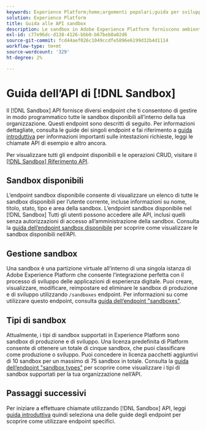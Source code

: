 ```yaml
---
keywords: Experience Platform;home;argomenti popolari;guida per sviluppatori sandbox
solution: Experience Platform
title: Guida alle API sandbox
description: Le sandbox in Adobe Experience Platform forniscono ambienti di sviluppo isolati che consentono di testare le funzioni, eseguire esperimenti e creare configurazioni personalizzate senza influire sull’ambiente di produzione.
exl-id: c77e96dc-d138-4126-bbb0-b67beb0a02d6
source-git-commit: fcd44aef026c1049ccdfe5896e6199d32b4d1114
workflow-type: tm+mt
source-wordcount: '329'
ht-degree: 2%

---
```


# Guida dell’API di [!DNL Sandbox]

Il [!DNL Sandbox] API fornisce diversi endpoint che ti consentono di gestire in modo programmatico tutte le sandbox disponibili all’interno della tua organizzazione. Questi endpoint sono descritti di seguito. Per informazioni dettagliate, consulta le guide dei singoli endpoint e fai riferimento a [guida introduttiva](./getting-started.md) per informazioni importanti sulle intestazioni richieste, leggi le chiamate API di esempio e altro ancora.

Per visualizzare tutti gli endpoint disponibili e le operazioni CRUD, visitare il [[!DNL Sandbox] Riferimento API](https://www.adobe.io/experience-platform-apis/references/sandbox).

## Sandbox disponibili

L’endpoint sandbox disponibile consente di visualizzare un elenco di tutte le sandbox disponibili per l’utente corrente, incluse informazioni su nome, titolo, stato, tipo e area della sandbox. L’endpoint sandbox disponibile nel [!DNL Sandbox] Tutti gli utenti possono accedere alle API, inclusi quelli senza autorizzazioni di accesso all’amministrazione della sandbox. Consulta la [guida dell’endpoint sandbox disponibile](./available.md) per scoprire come visualizzare le sandbox disponibili nell’API.

## Gestione sandbox

Una sandbox è una partizione virtuale all’interno di una singola istanza di Adobe Experience Platform che consente l’integrazione perfetta con il processo di sviluppo delle applicazioni di esperienza digitale. Puoi creare, visualizzare, modificare, reimpostare ed eliminare le sandbox di produzione e di sviluppo utilizzando `/sandboxes` endpoint. Per informazioni su come utilizzare questo endpoint, consulta [guida dell’endpoint &quot;sandboxes&quot;](./sandboxes.md).

## Tipi di sandbox

Attualmente, i tipi di sandbox supportati in Experience Platform sono sandbox di produzione e di sviluppo. Una licenza predefinita di Platform consente di ottenere un totale di cinque sandbox, che puoi classificare come produzione o sviluppo. Puoi concedere in licenza pacchetti aggiuntivi di 10 sandbox per un massimo di 75 sandbox in totale. Consulta la [guida dell’endpoint &quot;sandbox types&quot;](./types.md) per scoprire come visualizzare i tipi di sandbox supportati per la tua organizzazione nell’API.

## Passaggi successivi

Per iniziare a effettuare chiamate utilizzando [!DNL Sandbox] API, leggi [guida introduttiva](./getting-started.md) quindi seleziona una delle guide degli endpoint per scoprire come utilizzare endpoint specifici.
